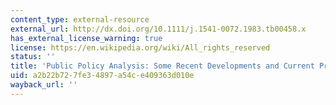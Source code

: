 ```yaml
---
content_type: external-resource
external_url: http://dx.doi.org/10.1111/j.1541-0072.1983.tb00458.x
has_external_license_warning: true
license: https://en.wikipedia.org/wiki/All_rights_reserved
status: ''
title: 'Public Policy Analysis: Some Recent Developments and Current Problems'
uid: a2b22b72-7fe3-4897-a54c-e409363d010e
wayback_url: ''
---
```

